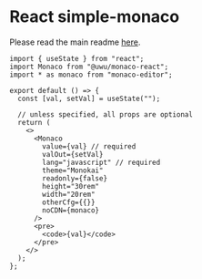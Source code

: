 # React simple-monaco

Please read the main readme [here](https://github.com/uwu/simple-monaco).

```tsx
import { useState } from "react";
import Monaco from "@uwu/monaco-react";
import * as monaco from "monaco-editor";

export default () => {
  const [val, setVal] = useState("");

  // unless specified, all props are optional
  return (
    <>
      <Monaco
        value={val} // required
        valOut={setVal}
        lang="javascript" // required
        theme="Monokai"
        readonly={false}
        height="30rem"
        width="20rem"
        otherCfg={{}}
        noCDN={monaco}
      />
      <pre>
        <code>{val}</code>
      </pre>
    </>
  );
};
```
